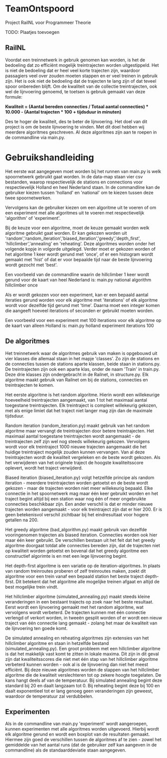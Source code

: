 # TeamOntspoord
Project RailNL voor Programmeer Theorie

TODO: Plaatjes toevoegen

## RailNL

Voordat een treinnetwerk in gebruik genomen kan worden, is het de bedoeling dat zo efficiënt mogelijk treintrajecten worden uitgestippeld. Het is niet de bedoeling dat er heel veel korte trajecten zijn, waardoor passagiers veel over zouden moeten stappen en er veel treinen in gebruik zijn. Het is ook niet de bedoeling dat de trajecten te lang zijn of dat teveel spoor onbereden blijft. Om de kwaliteit van de collectie treintrajecten, ook wel de lijnvoering genoemd, te toetsen is gebruik gemaakt van deze formule:

**Kwaliteit = (Aantal bereden connecties / Totaal aantal connecties) * 10.000 - (Aantal trajecten * 100 + tijdsduur in minuten)**

Des te hoger de kwaliteit, des te beter de lijnvoering. Het doel van dit project is om de beste lijnvoering te vinden. Met dit doel hebben wij meerdere algoritmes geschreven. Al deze algoritmes zijn aan te roepen in de commandline via main.py. 

# Gebruikshandleiding

Het eerste wat aangegeven moet worden bij het runnen van main.py is welk spoornetwerk gebruikt gaat worden. In de data-map staan vier csv bestanden, waarop respectievelijk de stations en connections voor respectievelijk Holland en heel Nederland staan. In de commandline kan de gebruiker kiezen tussen 'holland' en 'national' om te kiezen tussen deze twee spoornetwerken.

Vervolgens kan de gebruiker kiezen om een algoritme uit te voeren of om een experiment met alle algoritmes uit te voeren met respectievelijk 'algorithm' of 'experiment'.

Bij de keuze voor een algoritme, moet de keuze gemaakt worden welk algoritme gebruikt gaat worden. Er kan gekozen worden uit 'random','random_iteration','biased_iteration','greedy','depth_first', 'hillclimber','annealing' en 'reheating'. Deze algoritmes worden onder het volgende kopje in volgorde uitgelegd. Verder moet er gekozen worden of het algoritme 1 keer wordt gerund met 'once', of er een histogram wordt gemaakt met 'hist' of dat er voor bepaalde tijd naar de beste lijnvoering wordt gezocht met 'best'.

Een voorbeeld van de commandline waarin de hillclimber 1 keer wordt gerund voor de kaart van heel Nederland is: main.py national algorithm hillclimber once

Als er wordt gekozen voor een experiment, kan er een bepaald aantal iteraties gerund worden voor elk algoritme met 'iterations' of elk algoritme wordt voor dezelfde tijd gerund met 'time'. Daarna moet een integer komen die aangeeft hoeveel iterations of seconden er gebruikt moeten worden.

Een voorbeeld voor een experiment met 100 iterations voor elk algoritme op de kaart van alleen Holland is: main.py holland experiment iterations 100

## De algoritmes

Het treinnetwerk waar de algoritmes gebruik van maken is opgebouwd uit vier klasses die allemaal staan in het mapje 'classes'. Zo zijn de stations en de connecties tussen de stations aparte klassen, beide staan in stations.py. De treintrajecten zijn ook een aparte klas, onder de naam 'Train' in train.py. Deze drie klasses zijn ondergebracht in de Railnet, in structure.py. Elk algoritme maakt gebruik van Railnet om bij de stations, connecties en treintrajecten te komen.

Het eerste algoritme is het random algoritme. Hierin wordt een willekeurige hoeveelheid treintrajecten aangemaakt, van 1 tot het maximaal aantal toegestane treintrajecten. Elk treintraject is compleet willekeurig gekozen, met als enige limiet dat het traject niet langer mag zijn dan de maximale tijdsduur. 

Random iteration (random_iteration.py) maakt gebruik van het random algoritme maar vervangt de treintrajecten door betere treintrajecten. Het maximaal aantal toegestane treintrajecten wordt aangemaakt - de treintrajecten zelf zijn wel nog steeds willekeurig gekozen. Vervolgens wordt voor elk treintraject 1000 nieuwe trajecten aangemaakt die het huidige treintraject mogelijk zouden kunnen vervangen. Van al deze treintrajecten wordt de kwaliteit vergeleken en de beste wordt gekozen. Als het verwijderen van het originele traject de hoogste kwaliteitsscore oplevert, wordt het traject verwijderd. 

Biased iteration (biased_iteration.py) volgt hetzelfde principe als random iteration - meerdere treintrajecten worden getoetst en de beste wordt gekozen - maar de trajecten worden niet meer willekeurig bepaald. Elke connectie in het spoornetwerk mag maar één keer gebruikt worden en het traject begint altijd bij een station waar nog één of meer ongebruikte connecties beschikbaar zijn. Een ander verschil is dat er minder nieuwe trajecten worden aangemaakt - voor elk treintraject zijn dat er hier 200. Er is geen betekenisvol verschil zichtbaar bij het eindresultaat voor hogere getallen na 200.

Het greedy algoritme (bad_algorithm.py) maakt gebruik van dezelfde vooringenomen trajecten als biased iteration. Connecties worden ook hier maar één keer gebruikt. De verschillen bestaan uit het feit dat het greedy algoritme doorgaat totdat alle connecties bereden zijn, dat de trajecten niet op kwaliteit worden getoetst en bovenal dat het greedy algoritme een constructief algorimte is en met een lege lijnvoering begint.

Het depth-first algoritme is een variatie op de iteration-algoritmes. In plaats van random treinroutes proberen of zelf treinroutes maken, zoekt dit algoritme voor een trein vanaf een bepaald station het beste traject depth-first. Dit betekent dat het algoritme alle mogelijke treinen afgaat en altijd de best mogelijke trein vindt.

Het hillclimber algoritme (simulated_annealing.py) maakt steeds kleine veranderingen in een bestaant trajects op zoek naar het beste resultaat. Eerst wordt een lijnvoering gemaakt met het random algoritme, wat vervolgens wordt verbeterd. De trajecten kunnen met één connectie verlengd of verkort worden, in tweeën gesplit worden of er wordt een nieuw traject van één connectie lang gemaakt - zolang het maar de kwaliteit van de lijnvoering ten goede komt.

De simulated annealing en reheating algoritmes zijn extensies van het hillclimber algoritme en staan in hetzelfde bestand (simulated_annealing.py). Een groot probleem met een hillclimber algoritme is dat het makkelijk vast komt te zitten in lokale maxima. Dit zijn in dit geval zijn dat kwaliteitsscores die niet met één stap van het hillclimber algoritme verbeterd kunnen worden - ook al is de lijnvoering dan niet het meest efficiënt. Bij deze nieuwe algoritmes worden de stappen van het hillclimber algoritme die de kwaliteit verslechteren tot op zekere hoogte toegelaten. De kans hangt deels af van de temperatuur. Bij simulated annealing begint deze standard bij 20 en daalt langzaam tot 0. Bij reheating begint deze bij 100 en daalt exponentieel tot er lang genoeg geen veranderingen zijn geweest, waardoor de temperatuur zal verdubbelen.

## Experimenten

Als in de commandline van main.py 'experiment' wordt aangeroepen, kunnen experimenten met alle algoritmes worden uitgevoerd. Hierbij wordt elk algoritme gerund en wordt een boxplot van de resultaten gemaakt. Hiermee zijn goed de verschillen tussen de algoritmes af te zien - zowel het gemiddelde van het aantal runs (dat de gebruiker zelf kan aangeven in de commandline) als de standaarddeviatie staan aangegeven. 
